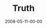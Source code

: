 ---
layout: message
category: message
series: "RIQ"
title: "Truth"
date: 2008-05-11-00-00
message_id: 497
audio: "http://s3.amazonaws.com/crossroads-media/messages/audio/RIQ_01_05-11-08_Mingo_webaudio.mp3"
audio-duration: "41:06"
description: "Chuck Mingo discusses how to give and receive truth in our relationships."
video: "http://s3.amazonaws.com/crossroads-media/messages/video/RIQ1.mp4"
video-duration: "41:21"
video-image: "http://s3.amazonaws.com/crossroads-media/images/RIQ1-still.jpg"
notes-description: "Learning to give and receive truth."
notes: "http://s3.amazonaws.com/crossroads-media/documents/SN.05.11-12.08.pdf"
notes-title: "RIQ&#58; Truth"
program: "http://s3.amazonaws.com/crossroads-media/documents/0510_11Program.pdf"
tag: 
 - mingo
 - truth
 - riq
 - relationships
 - friendships
 - friendship
explicit: false
---